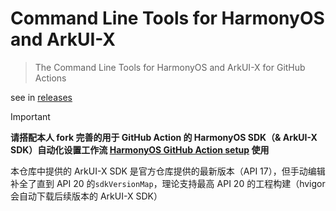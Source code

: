 # Command Line Tools for HarmonyOS and ArkUI-X

> The Command Line Tools for HarmonyOS and ArkUI-X for GitHub Actions

see in [releases](/releases)

> [!IMPORTANT]
> **请搭配本人 fork 完善的用于 GitHub Action 的 HarmonyOS SDK（& ArkUI-X SDK）自动化设置工作流 [HarmonyOS GitHub Action setup](https://github.com/jiwangyihao/setup-harmonyos-sdk) 使用**

本仓库中提供的 ArkUI-X SDK 是官方仓库提供的最新版本（API 17），但手动编辑补全了直到 API 20 的`sdkVersionMap`，理论支持最高 API 20 的工程构建（hvigor 会自动下载后续版本的 ArkUI-X SDK）
